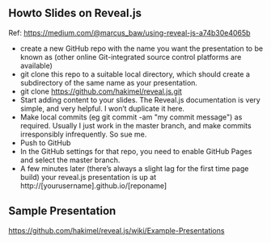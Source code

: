 ## Howto Slides on Reveal.js

Ref: https://medium.com/@marcus_baw/using-reveal-js-a74b30e4065b

- create a new GitHub repo with the name you want the presentation to be known as (other online Git-integrated source control platforms are available)
- git clone this repo to a suitable local directory, which should create a subdirectory of the same name as your presentation.
- git clone https://github.com/hakimel/reveal.js.git
- Start adding content to your slides. The Reveal.js documentation is very simple, and very helpful. I won’t duplicate it here.
- Make local commits (eg git commit -am "my commit message") as required. Usually I just work in the master branch, and make commits irresponsibly infrequently. So sue me.
- Push to GitHub
- In the GitHub settings for that repo, you need to enable GitHub Pages and select the master branch.
- A few minutes later (there’s always a slight lag for the first time page build) your reveal.js presentation is up at http://[yourusername].github.io/[reponame]

## Sample Presentation

https://github.com/hakimel/reveal.js/wiki/Example-Presentations
